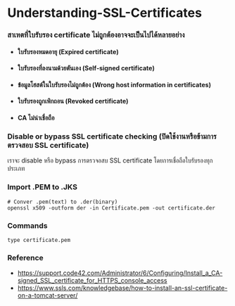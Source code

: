 # Understanding-SSL-Certificates


### สาเหตที่ใบรับรอง certificate ไม่ถูกต้องอาจจะเป็นไปได้หลายอย่าง
- #### ใบรับรองหมดอายุ (Expired certificate)
- #### ใบรับรองที่ลงนามด้วยตันเอง (Self-signed certificate)
- #### ข้อมูลโฮสต์ในใบรับรองไม่ถูกต้อง (Wrong host information in certificates)
- #### ใบรับรองถูกเพิกถอน (Revoked certificate)
- #### CA ไม่น่าเชื่อถือ
### Disable or bypass SSL certificate checking (ปิดใช้งานหรือข้ามการตรวจสอบ SSL certificate)
 เราจะ disable หรือ bypass การตรวจอสบ SSL certificate โดยการเชื่อถือใบรับรองทุกประเภท

### Import .PEM to .JKS

    # Conver .pem(text) to .der(binary)
    openssl x509 -outform der -in Certificate.pem -out certificate.der

### Commands

    type certificate.pem

### Reference

- https://support.code42.com/Administrator/6/Configuring/Install_a_CA-signed_SSL_certificate_for_HTTPS_console_access
- https://www.ssls.com/knowledgebase/how-to-install-an-ssl-certificate-on-a-tomcat-server/
